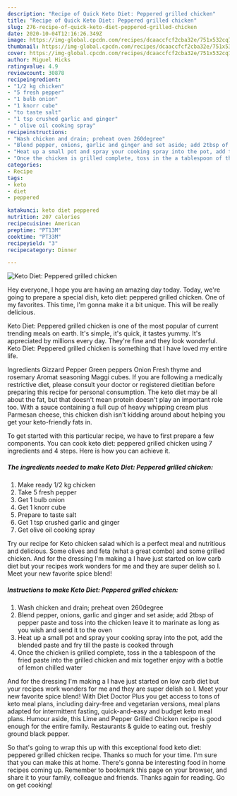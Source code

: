 ```yaml
---
description: "Recipe of Quick Keto Diet: Peppered grilled chicken"
title: "Recipe of Quick Keto Diet: Peppered grilled chicken"
slug: 276-recipe-of-quick-keto-diet-peppered-grilled-chicken
date: 2020-10-04T12:16:26.349Z
image: https://img-global.cpcdn.com/recipes/dcaaccfcf2cba32e/751x532cq70/keto-diet-peppered-grilled-chicken-recipe-main-photo.jpg
thumbnail: https://img-global.cpcdn.com/recipes/dcaaccfcf2cba32e/751x532cq70/keto-diet-peppered-grilled-chicken-recipe-main-photo.jpg
cover: https://img-global.cpcdn.com/recipes/dcaaccfcf2cba32e/751x532cq70/keto-diet-peppered-grilled-chicken-recipe-main-photo.jpg
author: Miguel Hicks
ratingvalue: 4.9
reviewcount: 30878
recipeingredient:
- "1/2 kg chicken"
- "5 fresh pepper"
- "1 bulb onion"
- "1 knorr cube"
- "to taste salt"
- "1 tsp crushed garlic and ginger"
- " olive oil cooking spray"
recipeinstructions:
- "Wash chicken and drain; preheat oven 260degree"
- "Blend pepper, onions, garlic and ginger and set aside; add 2tbsp of pepper paste and toss into the chicken leave it to marinate as long as you wish and send it to the oven"
- "Heat up a small pot and spray your cooking spray into the pot, add the blended paste and fry till the paste is cooked through"
- "Once the chicken is grilled complete, toss in the a tablespoon of the fried paste into the grilled chicken and mix together enjoy with a bottle of lemon chilled water"
categories:
- Recipe
tags:
- keto
- diet
- peppered

katakunci: keto diet peppered 
nutrition: 207 calories
recipecuisine: American
preptime: "PT13M"
cooktime: "PT33M"
recipeyield: "3"
recipecategory: Dinner

---
```



![Keto Diet: Peppered grilled chicken](https://img-global.cpcdn.com/recipes/dcaaccfcf2cba32e/751x532cq70/keto-diet-peppered-grilled-chicken-recipe-main-photo.jpg)

Hey everyone, I hope you are having an amazing day today. Today, we're going to prepare a special dish, keto diet: peppered grilled chicken. One of my favorites. This time, I'm gonna make it a bit unique. This will be really delicious.

Keto Diet: Peppered grilled chicken is one of the most popular of current trending meals on earth. It's simple, it's quick, it tastes yummy. It's appreciated by millions every day. They're fine and they look wonderful. Keto Diet: Peppered grilled chicken is something that I have loved my entire life.

Ingredients Gizzard Pepper Green peppers Onion Fresh thyme and rosemary Aromat seasoning Maggi cubes. If you are following a medically restrictive diet, please consult your doctor or registered dietitian before preparing this recipe for personal consumption. The keto diet may be all about the fat, but that doesn&#39;t mean protein doesn&#39;t play an important role too. With a sauce containing a full cup of heavy whipping cream plus Parmesan cheese, this chicken dish isn&#39;t kidding around about helping you get your keto-friendly fats in.


To get started with this particular recipe, we have to first prepare a few components. You can cook keto diet: peppered grilled chicken using 7 ingredients and 4 steps. Here is how you can achieve it.

<!--inarticleads1-->

##### The ingredients needed to make Keto Diet: Peppered grilled chicken:

1. Make ready 1/2 kg chicken
1. Take 5 fresh pepper
1. Get 1 bulb onion
1. Get 1 knorr cube
1. Prepare to taste salt
1. Get 1 tsp crushed garlic and ginger
1. Get  olive oil cooking spray


Try our recipe for Keto chicken salad which is a perfect meal and nutritious and delicious. Some olives and feta (what a great combo) and some grilled chicken. And for the dressing I&#39;m making a I have just started on low carb diet but your recipes work wonders for me and they are super delish so I. Meet your new favorite spice blend! 

<!--inarticleads2-->

##### Instructions to make Keto Diet: Peppered grilled chicken:

1. Wash chicken and drain; preheat oven 260degree
1. Blend pepper, onions, garlic and ginger and set aside; add 2tbsp of pepper paste and toss into the chicken leave it to marinate as long as you wish and send it to the oven
1. Heat up a small pot and spray your cooking spray into the pot, add the blended paste and fry till the paste is cooked through
1. Once the chicken is grilled complete, toss in the a tablespoon of the fried paste into the grilled chicken and mix together enjoy with a bottle of lemon chilled water


And for the dressing I&#39;m making a I have just started on low carb diet but your recipes work wonders for me and they are super delish so I. Meet your new favorite spice blend! With Diet Doctor Plus you get access to tons of keto meal plans, including dairy-free and vegetarian versions, meal plans adapted for intermittent fasting, quick-and-easy and budget keto meal plans. Humour aside, this Lime and Pepper Grilled Chicken recipe is good enough for the entire family. Restaurants &amp; guide to eating out. freshly ground black pepper. 

So that's going to wrap this up with this exceptional food keto diet: peppered grilled chicken recipe. Thanks so much for your time. I'm sure that you can make this at home. There's gonna be interesting food in home recipes coming up. Remember to bookmark this page on your browser, and share it to your family, colleague and friends. Thanks again for reading. Go on get cooking!
